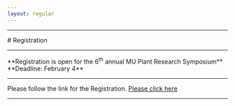 ```yaml
---
layout: regular
---
```


<hr style="clear: both;" />
# Registration 
<hr style="clear: both;" />
**Registration is open for the 6<sup>th</sup> annual MU Plant Research Symposium** <br />
**Deadline: February 4**
<hr style="clear: both;" />
Please follow the link for the Registration. <a href="https://docs.google.com/forms/d/e/1FAIpQLSfThmhzKaaHfcb450PZ3BGGnCUnpxRRYJCEq4BThSNE7-rHkg/viewform?usp=sf_link" target="_blank"> Please click here
<hr style="clear: both;" />
